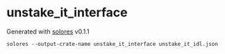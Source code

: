 # unstake_it_interface

Generated with [solores](https://github.com/igneous-labs/solores) v0.1.1

```
solores --output-crate-name unstake_it_interface unstake_it_idl.json
```
